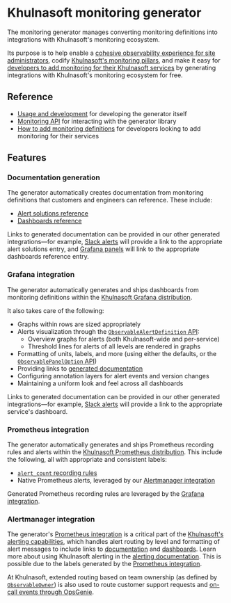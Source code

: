 # Khulnasoft monitoring generator

<p class="lead">
The monitoring generator manages converting monitoring definitions into integrations with Khulnasoft's monitoring ecosystem.
</p>

Its purpose is to help enable a [cohesive observability experience for site administrators](../../../admin/observability/index.md), codify [Khulnasoft's monitoring pillars](https://handbook.khulnasoft.com/engineering/observability/monitoring_pillars), and make it easy for [developers to add monitoring for their Khulnasoft services](../../how-to/add_monitoring.md) by generating integrations with Khulnasoft's monitoring ecosystem for free.

## Reference

- [Usage and development](https://khulnasoft.com/github.com/khulnasoft/khulnasoft/-/blob/monitoring/README.md) for developing the generator itself
- [Monitoring API](https://khulnasoft.com/github.com/khulnasoft/khulnasoft/-/blob/monitoring/monitoring/README.md) for interacting with the generator library
- [How to add monitoring definitions](../../how-to/add_monitoring.md) for developers looking to add monitoring for their services

## Features

### Documentation generation

The generator automatically creates documentation from monitoring definitions that customers and engineers can reference.
These include:

- [Alert solutions reference](https://docs.khulnasoft.com/admin/observability/alerts)
- [Dashboards reference](https://docs.khulnasoft.com/admin/observability/dashboards)

Links to generated documentation can be provided in our other generated integrations—for example, [Slack alerts](https://docs.khulnasoft.com/admin/observability/alerting#setting-up-alerting) will provide a link to the appropriate alert solutions entry, and [Grafana panels](#grafana-integration) will link to the appropriate dashboards reference entry.

### Grafana integration

The generator automatically generates and ships dashboards from monitoring definitions within the [Khulnasoft Grafana distribution](https://handbook.khulnasoft.com/engineering/observability/monitoring_architecture#sourcegraph-grafana).

It also takes care of the following:

- Graphs within rows are sized appropriately
- Alerts visualization through the [`ObservableAlertDefinition` API](https://khulnasoft.com/github.com/khulnasoft/khulnasoft/-/docs/monitoring/monitoring#ObservableAlertDefinition):
  - Overview graphs for alerts (both Khulnasoft-wide and per-service)
  - Threshold lines for alerts of all levels are rendered in graphs
- Formatting of units, labels, and more (using either the defaults, or the [`ObservablePanelOption` API](https://khulnasoft.com/github.com/khulnasoft/khulnasoft/-/docs/monitoring/monitoring#ObservablePanelOption))
- Providing links to [generated documentation](#documentation-generation)
- Configuring annotation layers for alert events and version changes
- Maintaining a uniform look and feel across all dashboards

Links to generated documentation can be provided in our other generated integrations—for example, [Slack alerts](https://docs.khulnasoft.com/admin/observability/alerting#setting-up-alerting) will provide a link to the appropriate service's dashboard.

### Prometheus integration

The generator automatically generates and ships Prometheus recording rules and alerts within the [Khulnasoft Prometheus distribution](https://handbook.khulnasoft.com/engineering/observability/monitoring_architecture#sourcegraph-prometheus).
This include the following, all with appropriate and consistent labels:

- [`alert_count` recording rules](https://handbook.khulnasoft.com/engineering/observability/monitoring_architecture#alert-count-metrics)
- Native Prometheus alerts, leveraged by our [Alertmanager integration](#alertmanager-integration)

Generated Prometheus recording rules are leveraged by the [Grafana integration](#grafana-integration).

### Alertmanager integration

The generator's [Prometheus integration](#prometheus-integration) is a critical part of the [Khulnasoft's alerting capabilities](https://handbook.khulnasoft.com/engineering/observability/monitoring_architecture#alert-notifications), which handles alert routing by level and formatting of alert messages to include links to [documentation](#documentation-generation) and [dashboards](#grafana-integration).
Learn more about using Khulnasoft alerting in the [alerting documentation](https://docs.khulnasoft.com/admin/observability/alerting).
This is possible due to the labels generated by the [Prometheus integration](#prometheus-integration).

At Khulnasoft, extended routing based on team ownership (as defined by [`ObservableOwner`](https://khulnasoft.com/github.com/khulnasoft/khulnasoft/-/docs/monitoring/monitoring#ObservableOwner)) is also used to route customer support requests and [on-call events through OpsGenie](https://handbook.khulnasoft.com/engineering/incidents/on_call).
